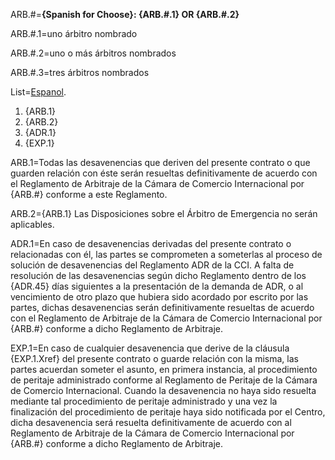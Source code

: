 ARB.#=<b>{Spanish for Choose}: {ARB.#.1} OR {ARB.#.2}</b>

ARB.#.1=uno árbitro nombrado

ARB.#.2=uno o más árbitros nombrados

ARB.#.3=tres árbitros nombrados

List=<u>Espanol</u>. <ol><li>{ARB.1}</li><li>{ARB.2}</li><li>{ADR.1}</li><li>{EXP.1}</li></ol> 

ARB.1=Todas las desavenencias que deriven del presente contrato o que guarden relación con éste serán resueltas definitivamente de acuerdo con el Reglamento de Arbitraje de la Cámara de Comercio Internacional por {ARB.#} conforme a este Reglamento.

ARB.2={ARB.1}  Las Disposiciones sobre el Árbitro de Emergencia no serán aplicables.

ADR.1=En caso de desavenencias derivadas del presente contrato o relacionadas con él, las partes se comprometen a someterlas al proceso de solución de desavenencias del Reglamento ADR de la CCI. A falta de resolución de las desavenencias según dicho Reglamento dentro de los {ADR.45} días siguientes a la presentación de la demanda de ADR, o al vencimiento de otro plazo que hubiera sido acordado por escrito por las partes, dichas desavenencias serán definitivamente resueltas de acuerdo con el Reglamento de Arbitraje de la Cámara de Comercio Internacional por {ARB.#} conforme a dicho Reglamento de Arbitraje.

EXP.1=En caso de cualquier desavenencia que derive de la cláusula {EXP.1.Xref} del presente contrato o guarde relación con la misma, las partes acuerdan someter el asunto, en primera instancia, al procedimiento de peritaje administrado conforme al Reglamento de Peritaje de la Cámara de Comercio Internacional. Cuando la desavenencia no haya sido resuelta mediante tal procedimiento de peritaje administrado y una vez la finalización del procedimiento de peritaje haya sido notificada por el Centro, dicha desavenencia será resuelta definitivamente de acuerdo con al Reglamento de Arbitraje de la Cámara de Comercio Internacional por {ARB.#} conforme a dicho Reglamento de Arbitraje.

